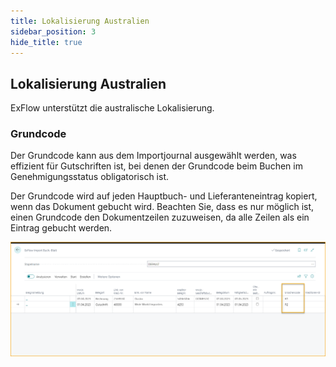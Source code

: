 ```yaml
---
title: Lokalisierung Australien
sidebar_position: 3
hide_title: true
---
```

## Lokalisierung Australien

ExFlow unterstützt die australische Lokalisierung.

### Grundcode

Der Grundcode kann aus dem Importjournal ausgewählt werden, was effizient für
Gutschriften ist, bei denen der Grundcode beim Buchen im Genehmigungsstatus
obligatorisch ist.

Der Grundcode wird auf jeden Hauptbuch- und Lieferanteneintrag kopiert,
wenn das Dokument gebucht wird. Beachten Sie, dass es nur möglich ist,
einen Grundcode den Dokumentzeilen zuzuweisen, da alle Zeilen als ein
Eintrag gebucht werden.

![ExFlow Import Journal - Australian Localization](../../images/image355.png)

